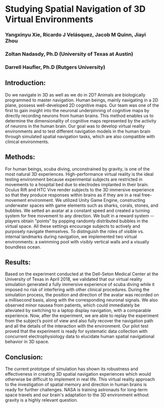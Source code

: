 # Studying Spatial Navigation of 3D Virtual Environments

### Yangxinyu Xie, Ricardo J Velásquez, Jacob M Quinn, Jiayi Zhou
### Zoltan Nadasdy, Ph.D (University of Texas at Austin)
### Darrell Haufler, Ph.D (Rutgers University)

## Introduction: 
Do we navigate in 3D as well as we do in 2D? Animals are biologically programmed to master navigation. Human beings, mainly navigating in a 2D plane, possess well-developed 2D cognitive maps. Our team was one of the first to gain insight into the neuronal underpinning of cognitive maps by directly recording neurons from human brains. This method enables us to determine the dimensionality of cognitive maps represented by the activity of neurons in the human brain.  Our goal was to develop virtual reality environments and to test different navigation models in the human brain through simulated spatial navigation tasks, which are also compatible with clinical environments.

## Methods:
For human beings, scuba diving, unconstrained by gravity, is one of the most natural 3D experiences. High-performance virtual reality is the ideal testing environment because experimental subjects are restricted in movements to a hospital bed due to electrodes implanted in their brain. Oculus Rift and HTC Vive render subjects to the 3D immersive experience so that they produce responses within brains as if they are in a real free-movement environment. We utilized Unity Game Engine, constructing underwater spaces with game elements such as sharks, corals, stones, and bubbles. We setted an avatar at a constant speed and created a turning system for free movement to any direction. We built in a reward system -- players obtain "points" by popping randomly distributed bubbles in the virtual space. All these settings encourage subjects to actively and purposely navigate themselves. To distinguish the roles of visible vs. internal landmarks during navigation, we implemented two virtual environments: a swimming pool with visibly vertical walls and a visually boundless ocean. 

## Results: 
Based on the experiment conducted at the Dell-Seton Medical Center at the University of Texas in April 2018, we validated that our virtual reality simulation generated a fully immersive experience of scuba diving while it imposed no risk of interfering with other clinical procedures.  During the simulation process, the position and direction of the avatar was recorded on a millisecond basis, along with the corresponding neuronal signals. We also observed minor nausea from patients, which could immediately be alleviated by switching to a laptop display navigation, with a comparable experience. Now, after the experiment, we are able to replay the experiment from the subject’s point of view and also fully recover the navigation path and all the details of the interaction with the environment. Our pilot test proved that the experiment is ready for systematic data collection with concurrent electrophysiology data to elucidate human spatial navigational behavior in 3D space.

## Conclusion: 
The current prototype of simulation has shown its robustness and effectiveness in creating 3D spatial navigation experiences which would otherwise be difficult to implement in real life. This virtual reality approach to the investigation of spatial memory and direction in human brains is ready for further challenges. NASA is training astronauts for long-term space travels and our brain's adaptation to the 3D environment without gravity is a highly relevant question.  
